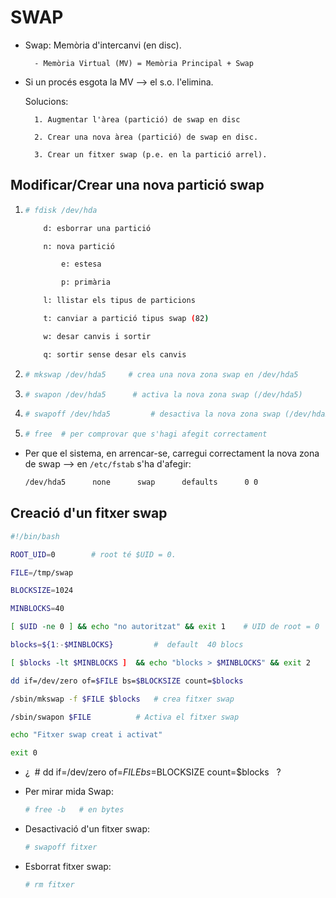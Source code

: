 # SWAP

- Swap: Memòria d'intercanvi (en disc). 

		- Memòria Virtual (MV) = Memòria Principal + Swap

- Si un procés esgota la MV --> el s.o. l'elimina.

	Solucions: 

		1. Augmentar l'àrea (partició) de swap en disc 

		2. Crear una nova àrea (partició) de swap en disc.

		3. Crear un fitxer swap (p.e. en la partició arrel).


## Modificar/Crear una nova partició swap

1.
	```bash
	# fdisk /dev/hda

		d: esborrar una partició

		n: nova partició

			e: estesa

			p: primària

		l: llistar els tipus de particions 

		t: canviar a partició tipus swap (82)

		w: desar canvis i sortir

		q: sortir sense desar els canvis
	```

2.
	```bash
	# mkswap /dev/hda5     # crea una nova zona swap en /dev/hda5
	```

3.
	```bash
	# swapon /dev/hda5  	# activa la nova zona swap (/dev/hda5)
	```

4.
	```bash
	# swapoff /dev/hda5 		# desactiva la nova zona swap (/dev/hda5)
	```

5.
	```bash
	# free 	# per comprovar que s'hagi afegit correctament
	```

- Per que el sistema, en arrencar-se, carregui correctament la nova zona de swap --> en `/etc/fstab` s'ha d'afegir: 

	```bash
	/dev/hda5      none      swap      defaults      0 0 
	```

## Creació d'un fitxer swap

```bash
#!/bin/bash

ROOT_UID=0        # root té $UID = 0.

FILE=/tmp/swap

BLOCKSIZE=1024

MINBLOCKS=40

[ $UID -ne 0 ] && echo "no autoritzat" && exit 1	# UID de root = 0

blocks=${1:-$MINBLOCKS}         #  default  40 blocs

[ $blocks -lt $MINBLOCKS ]  && echo "blocks > $MINBLOCKS" && exit 2

dd if=/dev/zero of=$FILE bs=$BLOCKSIZE count=$blocks

/sbin/mkswap -f $FILE $blocks	# crea fitxer swap

/sbin/swapon $FILE  		# Activa el fitxer swap

echo "Fitxer swap creat i activat"

exit 0
```


- ¿  # dd if=/dev/zero of=$FILE bs=$BLOCKSIZE count=$blocks   ? 

- Per mirar mida Swap: 
	```bash  
	# free -b   # en bytes 
	```
	
- Desactivació d'un fitxer swap: 
	```bash
	# swapoff fitxer
	```
	
- Esborrat fitxer swap: 
	```bash
	# rm fitxer
	```
